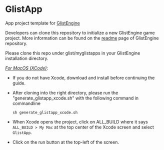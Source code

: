 # GlistApp
App project template for [GlistEngine](https://github.com/GlistEngine/GlistEngine)

Developers can clone this repository to initialize a new GlistEngine game project. More information can be found on the [readme](https://github.com/GlistEngine/GlistEngine/blob/main/README.md) page of GlistEngine repository.

Please clone this repo under glist/myglistapps in your GlistEngine installation directory.

<u>_For MacOS (XCode)_</u>:

- If you do not have Xcode, download and install before continuing the guide.

- After cloning into the right directory, please run the "generate_glistapp_xcode.sh" with the following command in commandline

  `sh generate_glistapp_xcode.sh`

- When Xcode opens the project, click on ALL_BUILD where it says `ALL_BUILD > My Mac` at the top center of the Xcode screen and select `GlistApp`.

- Click on the run button at the top-left of the screen.